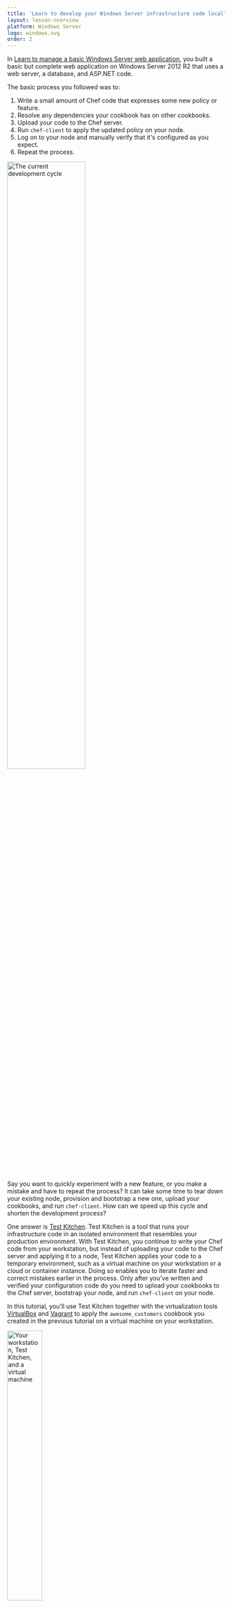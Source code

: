 ```yaml
---
title: 'Learn to develop your Windows Server infrastructure code locally'
layout: lesson-overview
platform: Windows Server
logo: windows.svg
order: 2
---
```

In [Learn to manage a basic Windows Server web application](/manage-a-web-app/windows), you built a basic but complete web application on Windows Server 2012 R2 that uses a web server, a database, and ASP.NET code.

The basic process you followed was to:

1. Write a small amount of Chef code that expresses some new policy or feature.
1. Resolve any dependencies your cookbook has on other cookbooks.
1. Upload your code to the Chef server.
1. Run `chef-client` to apply the updated policy on your node.
1. Log on to your node and manually verify that it's configured as you expect.
1. Repeat the process.

<img src="/assets/images/misc/dev_cycle.png" style="width:60%; box-shadow: none;" alt="The current development cycle" />

Say you want to quickly experiment with a new feature, or you make a mistake and have to repeat the process? It can take some time to tear down your existing node, provision and bootstrap a new one, upload your cookbooks, and run `chef-client`. How can we speed up this cycle and shorten the development process?

One answer is [Test Kitchen](http://kitchen.ci). Test Kitchen is a tool that runs your infrastructure code in an isolated environment that resembles your production environment. With Test Kitchen, you continue to write your Chef code from your workstation, but instead of uploading your code to the Chef server and applying it to a node, Test Kitchen applies your code to a temporary environment, such as a virtual machine on your workstation or a cloud or container instance. Doing so enables you to iterate faster and correct mistakes earlier in the process. Only after you've written and verified your configuration code do you need to upload your cookbooks to the Chef server, bootstrap your node, and run `chef-client` on your node.

In this tutorial, you'll use Test Kitchen together with the virtualization tools [VirtualBox](https://www.virtualbox.org) and [Vagrant](https://www.vagrantup.com) to apply the `awesome_customers` cookbook you created in the previous tutorial on a virtual machine on your workstation.

<img src="/assets/images/networks/workstation-vm.png" style="width:40%; box-shadow: none;" alt="Your workstation, Test Kitchen, and a virtual machine" />

Another benefit to using Test Kitchen is that the operating system of your virtual environment doesn't need to match your workstation's. So even though you're configuring Windows Server, your workstation can be Mac OS, Windows, or another Linux distribution.

Recall that the `awesome_customers` cookbook configures a basic web application that reads customer records from a database and displays the results on a web page.

![the resulting web page](misc/webapp_result_windows_local.png)

After completing this lesson, you'll:

* know how to use Test Kitchen to apply your cookbooks locally on temporary instances.
* be able to set up basic network settings for your instance, such as its IP address.
* understand how to transfer your data bags and secret key file from your workstation to your instance.

You'll get started by setting up Chef DK and the virtualization tools on your workstation.
